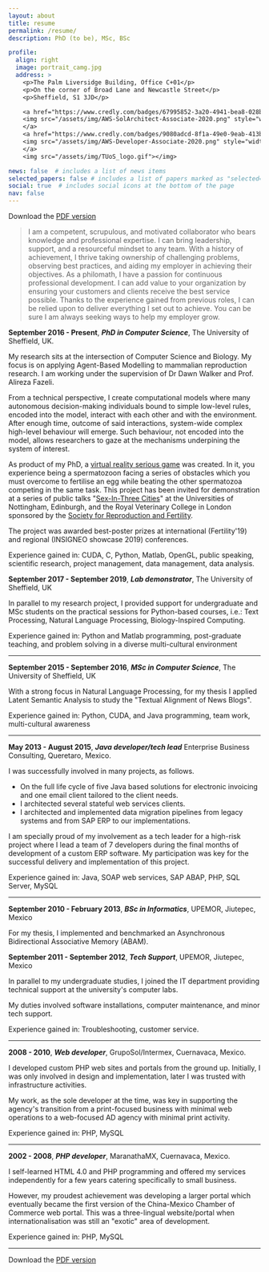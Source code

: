 ```yaml
---
layout: about
title: resume
permalink: /resume/
description: PhD (to be), MSc, BSc

profile:
  align: right
  image: portrait_camg.jpg
  address: >
    <p>The Palm Liversidge Building, Office C+01</p>
    <p>On the corner of Broad Lane and Newcastle Street</p>
    <p>Sheffield, S1 3JD</p>

    <a href="https://www.credly.com/badges/67995852-3a20-4941-bea8-028b9887c67b/public_url" style="text-decoration: none">
    <img src="/assets/img/AWS-SolArchitect-Associate-2020.png" style="width:110px;">
    </a>
    <a href="https://www.credly.com/badges/9080adcd-8f1a-49e0-9eab-413b2be686b2/public_url" style="text-decoration: none">
    <img src="/assets/img/AWS-Developer-Associate-2020.png" style="width:110px;">
    </a>
    <img src="/assets/img/TUoS_logo.gif"></img>

news: false  # includes a list of news items
selected_papers: false # includes a list of papers marked as "selected={true}"
social: true  # includes social icons at the bottom of the page
nav: false
---
```

Download the [PDF version](/assets/pdf/CarlosMoralesResume2020.pdf)

<blockquote class="statement">
I am a competent, scrupulous, and motivated collaborator who bears knowledge and professional expertise. I can bring leadership, support, and a resourceful mindset to any team. With a history of achievement, I thrive taking ownership of challenging problems, observing best practices, and aiding my employer in achieving their objectives. As a philomath, I have a passion for continuous professional development. I can add value to your organization by ensuring your customers and clients receive the best service possible. Thanks to the experience gained from previous roles, I can be relied upon to deliver everything I set out to achieve. You can be sure I am always seeking ways to help my employer grow.
</blockquote>

**September 2016 - Present**, ***PhD in Computer Science***, The University of
Sheffield, UK.

My research sits at the intersection of Computer Science and Biology.
My focus is on applying Agent-Based Modelling to mammalian
reproduction research. I am working under the supervision of Dr Dawn Walker
and Prof. Alireza Fazeli.

From a technical perspective, I create
computational models where many autonomous decision-making 
individuals bound to simple low-level rules, encoded into the 
model, interact with each other and with the environment. 
After enough time, outcome of said interactions, system-wide complex high-level behaviour will emerge. Such behaviour, not encoded into the model, allows researchers to gaze at the mechanisms underpining the system of interest.

As product of my PhD, a [virtual reality serious game](https://cmoralesmx.github.io/FertilizationVR_web/)
was created. In it, you experience being a spermatozoon facing a series of obstacles which you must overcome to fertilise an egg while beating the other spermatozoa competing in the same task.
This project has been invited for demonstration at a series of public talks
"[Sex-In-Three Cities](https://srf-reproduction.org/events/sex-in-three-cities-events/)"
at the Universities of Nottingham, Edinburgh, and the Royal Veterinary College
in London sponsored by the [Society for Reproduction and Fertility](https://srf-reproduction.org/).

The project was awarded best-poster prizes at international (Fertility'19) and regional (INSIGNEO showcase 2019) conferences.

Experience gained in: CUDA, C, Python, Matlab, OpenGL, public speaking, scientific research, project management, data management, data analysis.

**September 2017 - September 2019**, ***Lab demonstrator***, The University of Sheffield, UK

In parallel to my research project, I provided support for undergraduate and
MSc students on the practical sessions for Python-based courses, i.e.: Text
Processing, Natural Language Processing, Biology-Inspired Computing.

Experience gained in: Python and Matlab programming, post-graduate teaching, and problem solving in a diverse multi-cultural environment

----
**September 2015 - September 2016**, ***MSc in Computer Science***, The University
of Sheffield, UK

With a strong focus in Natural Language Processing, for my thesis I applied
Latent Semantic Analysis to study the "Textual Alignment of News Blogs".

Experience gained in: Python, CUDA, and Java programming, team work, multi-cultural awareness

----
**May 2013 - August 2015**, ***Java developer/tech lead*** Enterprise Business
Consulting, Queretaro, Mexico.

I was successfully involved in many projects, as follows.

- On the full life cycle of five Java based solutions for electronic invoicing
and one email client tailored to the client needs.
- I architected several stateful web services clients.
- I architected and implemented data migration pipelines from legacy systems
and from SAP ERP to our implementations.

I am specially proud of my involvement as a tech leader for a high-risk project where I lead a team of 7 developers during the final months of development of a custom ERP software. 
My participation was key for the successful delivery and implementation of this project.

Experience gained in: Java, SOAP web services, SAP ABAP, PHP, SQL Server, MySQL

----
**September 2010 - February 2013**, ***BSc in Informatics***, UPEMOR, Jiutepec,
Mexico

For my thesis, I implemented and benchmarked an Asynchronous Bidirectional
Associative Memory (ABAM).

**September 2011 - September 2012**, ***Tech Support***, UPEMOR, Jiutepec,
Mexico

In parallel to my undergraduate studies, I joined the IT department providing
technical support at the university's computer labs.

My duties involved software installations, computer maintenance, and minor tech support.

Experience gained in: Troubleshooting, customer service.

----
**2008 - 2010**, ***Web developer***, GrupoSol/Intermex, Cuernavaca, Mexico.

I developed custom PHP web sites and portals from the ground up. Initially,
I was only involved in design and implementation, later I was trusted with
infrastructure activities.

My work, as the sole developer at the time, was key in supporting the agency's
transition from a print-focused business with minimal web operations to a
web-focused AD agency with minimal print activity.

Experience gained in: PHP, MySQL

----
**2002 - 2008**, ***PHP developer***, MaranathaMX, Cuernavaca, Mexico.

I self-learned HTML 4.0 and PHP programming and offered my services
independently for a few years catering specifically to small business.

However, my proudest achievement was developing a larger portal which
eventually became the first version of the China-Mexico Chamber of Commerce
web portal. This was a three-lingual website/portal when internationalisation
was still an "exotic" area of development.

Experience gained in: PHP, MySQL

----

Download the [PDF version](/assets/pdf/CarlosMoralesResume2020.pdf)
